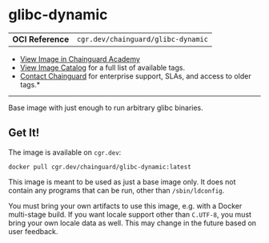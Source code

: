 <!--monopod:start-->
# glibc-dynamic
| | |
| - | - |
| **OCI Reference** | `cgr.dev/chainguard/glibc-dynamic` |


* [View Image in Chainguard Academy](https://edu.chainguard.dev/chainguard/chainguard-images/reference/glibc-dynamic/overview/)
* [View Image Catalog](https://console.enforce.dev/images/catalog) for a full list of available tags.
* [Contact Chainguard](https://www.chainguard.dev/chainguard-images) for enterprise support, SLAs, and access to older tags.*

---
<!--monopod:end-->

<!--overview:start-->
Base image with just enough to run arbitrary glibc binaries.
<!--overview:end-->

<!--getting:start-->
## Get It!
The image is available on `cgr.dev`:

```
docker pull cgr.dev/chainguard/glibc-dynamic:latest
```
<!--getting:end-->

<!--body:start-->
This image is meant to be used as just a base image only. It does not contain any programs that can be run, other than `/sbin/ldconfig`.

You must bring your own artifacts to use this image, e.g. with a Docker multi-stage build. If you want locale support other than `C.UTF-8`, you must bring your own locale data as well. This may change in the future based on user feedback.
<!--body:end-->
